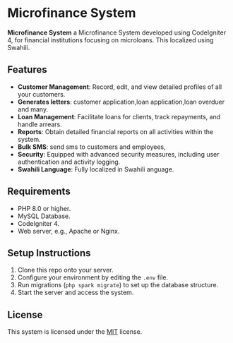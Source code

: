 # Microfinance System

**Microfinance System** a Microfinance System developed using CodeIgniter 4, for financial institutions focusing on microloans. This localized using Swahili.

## Features

- **Customer Management**: Record, edit, and view detailed profiles of all your customers.
- **Generates letters**: customer application,loan application,loan overduer and many.
- **Loan Management**: Facilitate loans for clients, track repayments, and handle arrears.
- **Reports**: Obtain detailed financial reports on all activities within the system.
- **Bulk SMS**: send sms to customers and employees,
- **Security**: Equipped with advanced security measures, including user authentication and activity logging.
- **Swahili Language**: Fully localized in Swahili anguage.

## Requirements

- PHP 8.0 or higher.
- MySQL Database.
- CodeIgniter 4.
- Web server, e.g., Apache or Nginx.

## Setup Instructions

1. Clone this repo onto your server.
2. Configure your environment by editing the `.env` file.
3. Run migrations (`php spark migrate`) to set up the database structure.
4. Start the server and access the system.


## License

This system is licensed under the [MIT](LICENSE) license.
